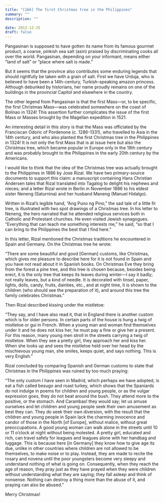 ```yaml
---
title: "[166] The first Christmas tree in the Philippines"
summary: ""
description: ""

date: 2012-12-25
draft: false
---
```



Pangasinan is supposed to have gotten its name from its famous gourmet product, a coarse, pinkish sea salt (asin) praised by discriminating cooks all over the world. Pangasinan, depending on your informant, means either “land of salt” or “place where salt is made.”

But it seems that the province also contributes some enduring legends that should rightfully be taken with a grain of salt. First we have Urduja, who is believed to have been a 14th-century, Turkish-speaking amazon princess. Although debunked by historians, her name proudly remains on one of the buildings in the provincial Capitol and elsewhere in the country.

The other legend from Pangasinan is that the first Mass—or, to be specific, the first Christmas Mass—was celebrated somewhere on the coast of Bolinao in 1324! This assertion further complicates the issue of the first Mass or Masses brought by the Magellan expedition in 1521.

An interesting detail in this story is that the Mass was officiated by the Franciscan Odoric of Pordenone (c. 1286-1331), who travelled to Asia in the 14th century, and who also planted the first Christmas tree in the Philippines in 1324! It is not only the first Mass that is at issue here but also the Christmas tree, which became popular in Europe only in the 19th century and was probably brought to the Philippines in the early 20th century by the Americans.

I would like to think that the idea of the Christmas tree was actually brought to the Philippines in 1886 by Jose Rizal. We have two primary-source documents to support this claim: a manuscript containing Hans Christian Andersen tales that Rizal translated into Tagalog to delight his nephews and nieces; and a letter Rizal wrote in Berlin in November 1886 to his eldest sister Neneng (Saturnina) and her husband Maneng (Manuel Hidalgo).

Written in Rizal’s legible hand, “Ang Puno ng Pino,” the sad tale of a little fir tree, is illustrated with two spot drawings of a Christmas tree. In his letter to Neneng, the hero narrated that he attended religious services both in Catholic and Protestant churches. He even visited Jewish synagogues. “Everything that can teach me something interests me,” he said, “so that I can bring to the Philippines the best that I find here.”

In this letter, Rizal mentioned the Christmas traditions he encountered in Spain and Germany. On the Christmas tree he wrote:

“There are some beautiful and good [German] customs, like Christmas, which gives me pleasure to describe here for it is not found in Spain and you have not read about it in Spanish books. On Christmas Eve they bring from the forest a pine tree, and this tree is chosen because, besides being erect, it is the only tree that keeps its leaves during winter—I say it badly; not really leaves, but a kind of needle. It is decorated with tinsel, paper, lights, dolls, candy, fruits, dainties, etc., and at night time, it is shown to the children (who should see the preparation of it), and around this tree the family celebrates Christmas.”

Then Rizal described kissing under the mistletoe:

“They say, and I have also read it, that in England there is another custom which is for older persons. In certain parts of the house is hung a twig of mistletoe or  gui  in French. When a young man and woman find themselves under it and he does not kiss her, he must pay a fine or give her a present. For this reason, many young men stroll in the streets carrying a twig of mistletoe. When they see a pretty girl, they approach her and kiss her. When she looks up and sees the mistletoe held over her head by the mischievous young man, she smiles, keeps quiet, and says nothing. This is very English.”

Rizal concluded by comparing Spanish and German customs to state that Christmas in the Philippines was ruined by too much praying:

“The only custom I have seen in Madrid, which perhaps we have adopted, is eat a fish called  besugo  and roast turkey, which shows that the Spaniards do not indulge in poems for children and young people, or as the vulgar expression goes, they do not beat around the bush. They attend more to the positive, or the stomach. And   Carambas! they would say; let us amuse ourselves and let children and young people seek their own amusement as best they can. They do seek their own diversion, with the result that the children and young people in Spain lack the charming innocence and candor of those in the North [of Europe], without malice, without great preoccupations. A good young woman can walk alone in the streets until 10 or 11 o’clock at night without being molested. A pretty girl, educated and rich, can travel safely for leagues and leagues alone with her handbag and luggage. This is because here [in Germany] they know how to give age its due, unlike in other countries where children are not allowed to be themselves, to make noise or to play. Instead, they are made to recite the rosary and novena until the poor youngsters become very sleepy and understand nothing of what is going on. Consequently, when they reach the age of reason, they pray just as they have prayed when they were children without understanding what they are saying; they fall asleep and think of nonsense. Nothing can destroy a thing more than the abuse of it, and praying can also be abused.”

Merry Christmas!
